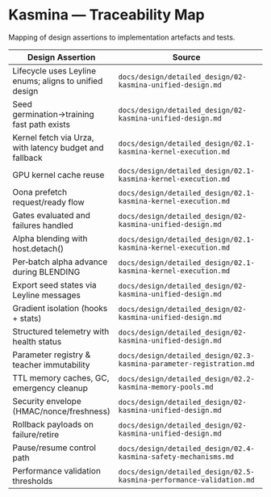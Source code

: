 # Kasmina — Traceability Map

Mapping of design assertions to implementation artefacts and tests.

| Design Assertion | Source | Implementation | Tests |
| --- | --- | --- | --- |
| Lifecycle uses Leyline enums; aligns to unified design | `docs/design/detailed_design/02-kasmina-unified-design.md` | `src/esper/kasmina/lifecycle.py` | `tests/kasmina/test_lifecycle.py` |
| Seed germination→training fast path exists | `docs/design/detailed_design/02-kasmina-unified-design.md` | `src/esper/kasmina/lifecycle.py` (allowed transitions) | `tests/kasmina/test_lifecycle.py` |
| Kernel fetch via Urza, with latency budget and fallback | `docs/design/detailed_design/02.1-kasmina-kernel-execution.md` | `src/esper/kasmina/seed_manager.py` (`_graft_seed`, `_load_fallback`) | `tests/kasmina/test_seed_manager.py` (latency/fallback), `tests/integration/test_control_loop.py` |
| GPU kernel cache reuse | `docs/design/detailed_design/02.1-kasmina-kernel-execution.md` | `src/esper/kasmina/kernel_cache.py`, `seed_manager.py::_graft_seed` | `tests/kasmina/test_seed_manager.py::test_gpu_cache_enables_reuse_between_seeds` |
| Oona prefetch request/ready flow | `docs/design/detailed_design/02.1-kasmina-kernel-execution.md` | `src/esper/kasmina/seed_manager.py`, `src/esper/kasmina/prefetch.py` | `tests/kasmina/test_seed_manager.py::test_prefetch_flow_attaches_kernel` |
| Gates evaluated and failures handled | `docs/design/detailed_design/02-kasmina-unified-design.md` | `src/esper/kasmina/gates.py`, `seed_manager.py::_ensure_gate/_handle_gate_failure` | — |
| Alpha blending with host.detach() | `docs/design/detailed_design/02.1-kasmina-kernel-execution.md` | `src/esper/kasmina/blending.py`, `seed_manager.py::blend/_handle_post_transition` | `tests/kasmina/test_lifecycle.py` (alpha asserted after transitions) |
| Per‑batch alpha advance during BLENDING | `docs/design/detailed_design/02.1-kasmina-kernel-execution.md` | `src/esper/kasmina/seed_manager.py::advance_alpha` (call from Tolaria each batch when stage==BLENDING) | — (integration-driven) |
| Export seed states via Leyline messages | `docs/design/detailed_design/02-kasmina-unified-design.md` | `src/esper/kasmina/seed_manager.py` (`export_seed_states`) | Used by Tolaria state assembly (`src/esper/tolaria/trainer.py`) |
| Gradient isolation (hooks + stats) | `docs/design/detailed_design/02-kasmina-unified-design.md` | `src/esper/kasmina/isolation.py`, `seed_manager.py::_attach_kernel/isolation_stats` | `tests/kasmina/test_seed_manager.py::test_gradient_isolation_detects_overlap`, `tests/kasmina/test_seed_manager.py::test_isolation_breaker_escalates_after_repeated_violations` |
| Structured telemetry with health status | `docs/design/detailed_design/02-kasmina-unified-design.md` | `src/esper/core/telemetry.py`; emissions in `seed_manager.py` | `tests/kasmina/test_seed_manager.py` (telemetry presence) |
| Parameter registry & teacher immutability | `docs/design/detailed_design/02.3-kasmina-parameter-registration.md` | `src/esper/kasmina/registry.py`, `seed_manager.py::validate_parameters/register_teacher_model` | — |
| TTL memory caches, GC, emergency cleanup | `docs/design/detailed_design/02.2-kasmina-memory-pools.md` | `src/esper/kasmina/memory.py`, `seed_manager.py::update_epoch/_resume_seed` | `tests/kasmina/test_seed_manager.py::test_memory_gc_emits_telemetry_when_due`, `tests/kasmina/test_seed_manager.py::test_emergency_command_triggers_cleanup` |
| Security envelope (HMAC/nonce/freshness) | `docs/design/detailed_design/02-kasmina-unified-design.md` | `src/esper/kasmina/security.py`, `seed_manager.py::_verify_command` | `tests/kasmina/test_lifecycle.py` (signed commands) |
| Rollback payloads on failure/retire | `docs/design/detailed_design/02-kasmina-unified-design.md` | `seed_manager.py::_record_rollback/rollback_payload` | `tests/kasmina/test_lifecycle.py::test_seed_manager_grafts_and_retires_seed` |
| Pause/resume control path | `docs/design/detailed_design/02.4-kasmina-safety-mechanisms.md` | `src/esper/kasmina/seed_manager.py::_pause_seed/_resume_seed` | `tests/kasmina/test_seed_manager.py::test_pause_and_resume_cycle` |
| Performance validation thresholds | `docs/design/detailed_design/02.5-kasmina-performance-validation.md` | — | — |
